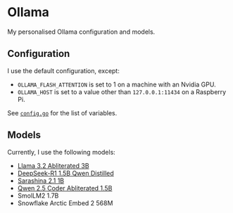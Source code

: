 # Ollama

My personalised Ollama configuration and models.

## Configuration

I use the default configuration, except:

- `OLLAMA_FLASH_ATTENTION` is set to 1 on a machine with an Nvidia GPU.
- `OLLAMA_HOST` is set to a value other than `127.0.0.1:11434` on a Raspberry Pi.

See [`config.go`](https://github.com/ollama/ollama/blob/v0.5.7/envconfig/config.go) for the list of variables.

## Models

Currently, I use the following models:

- [Llama 3.2 Abliterated 3B](./models/llama-3.2-abliterated-3b-personal.Modelfile)
- [DeepSeek-R1 1.5B Qwen Distilled](./models/deepseek-r1-1.5b-qwen-distill-personal.Modelfile)
- [Sarashina 2.1 1B](https://huggingface.co/sbintuitions/sarashina2.1-1b)
- [Qwen 2.5 Coder Abliterated 1.5B](./models/qwen2.5-coder-abliterated-1.5b-personal.Modelfile)
- SmolLM2 1.7B
- Snowflake Arctic Embed 2 568M
